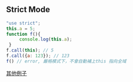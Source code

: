 ## Strict Mode

```js
"use strict";
this.a = 5;
function f(){
     console.log(this.a);
 }
f.call(this); // 5
f.call({a: 123}); // 123
f() // error, 嚴格模式下，不會自動補上this 指向全域
```


[其他例子](https://eyesofkids.gitbooks.io/javascript-start-from-es6/content/part4/arrow_function.html)
